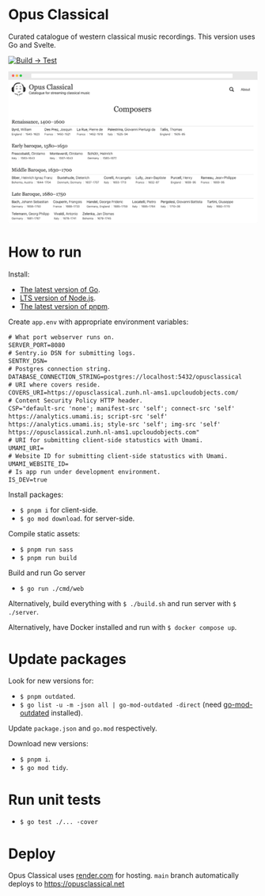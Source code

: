 # Opus Classical

Curated catalogue of western classical music recordings. This version uses Go and Svelte.

[![Build → Test](https://github.com/Droidion/opus-classical-golang/actions/workflows/build.yml/badge.svg)](https://github.com/Droidion/opus-classical-golang/actions/workflows/build.yml)

![screenshot](screenshot.webp)

# How to run

Install:

- [The latest version of Go](https://go.dev/dl/).
- [LTS version of Node.js](https://nodejs.org/en/download/).
- [The latest version of pnpm](https://pnpm.io/installation).

Create `app.env` with appropriate environment variables:

```dotenv
# What port webserver runs on.
SERVER_PORT=8080
# Sentry.io DSN for submitting logs.
SENTRY_DSN=
# Postgres connection string.
DATABASE_CONNECTION_STRING=postgres://localhost:5432/opusclassical
# URI where covers reside.
COVERS_URI=https://opusclassical.zunh.nl-ams1.upcloudobjects.com/
# Content Security Policy HTTP header.
CSP="default-src 'none'; manifest-src 'self'; connect-src 'self' https://analytics.umami.is; script-src 'self' https://analytics.umami.is; style-src 'self'; img-src 'self' https://opusclassical.zunh.nl-ams1.upcloudobjects.com"
# URI for submitting client-side statustics with Umami.
UMAMI_URI=
# Website ID for submitting client-side statustics with Umami.
UMAMI_WEBSITE_ID=
# Is app run under development environment.
IS_DEV=true
```

Install packages:

- `$ pnpm i` for client-side.
- `$ go mod download`. for server-side.

Compile static assets:

- `$ pnpm run sass`
- `$ pnpm run build`

Build and run Go server

- `$ go run ./cmd/web`

Alternatively, build everything with `$ ./build.sh` and run server with `$ ./server`.

Alternatively, have Docker installed and run with `$ docker compose up`.

# Update packages

Look for new versions for:

- `$ pnpm outdated`.
- `$ go list -u -m -json all | go-mod-outdated -direct` (need [go-mod-outdated](https://github.com/psampaz/go-mod-outdated) installed).

Update `package.json` and `go.mod` respectively.

Download new versions:

- `$ pnpm i`.
- `$ go mod tidy`.

# Run unit tests

- `$ go test ./... -cover`

# Deploy

Opus Classical uses [render.com](https://render.com) for hosting. `main` branch automatically deploys to https://opusclassical.net
